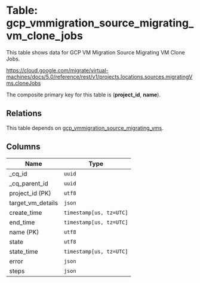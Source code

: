 # Table: gcp_vmmigration_source_migrating_vm_clone_jobs

This table shows data for GCP VM Migration Source Migrating VM Clone Jobs.

https://cloud.google.com/migrate/virtual-machines/docs/5.0/reference/rest/v1/projects.locations.sources.migratingVms.cloneJobs

The composite primary key for this table is (**project_id**, **name**).

## Relations

This table depends on [gcp_vmmigration_source_migrating_vms](gcp_vmmigration_source_migrating_vms).

## Columns

| Name          | Type          |
| ------------- | ------------- |
|_cq_id|`uuid`|
|_cq_parent_id|`uuid`|
|project_id (PK)|`utf8`|
|target_vm_details|`json`|
|create_time|`timestamp[us, tz=UTC]`|
|end_time|`timestamp[us, tz=UTC]`|
|name (PK)|`utf8`|
|state|`utf8`|
|state_time|`timestamp[us, tz=UTC]`|
|error|`json`|
|steps|`json`|